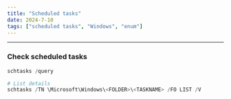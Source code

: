 ```yaml
---
title: "Scheduled tasks"
date: 2024-7-10
tags: ["scheduled tasks", "Windows", "enum"]
---
```


---
### Check scheduled tasks

```powershell
schtasks /query
```

```powershell
# List details
schtasks /TN \Microsoft\Windows\<FOLDER>\<TASKNAME> /FO LIST /V
```

<br>
